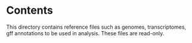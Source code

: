# Contents

This directory contains reference files such as genomes, transcriptomes, gff annotations to be used in analysis. These files are read-only.